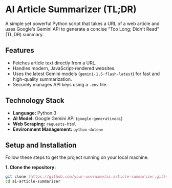 # AI Article Summarizer (TL;DR)

A simple yet powerful Python script that takes a URL of a web article and uses Google's Gemini API to generate a concise "Too Long; Didn't Read" (TL;DR) summary.

## Features

- Fetches article text directly from a URL.
- Handles modern, JavaScript-rendered websites.
- Uses the latest Gemini models (`gemini-1.5-flash-latest`) for fast and high-quality summarization.
- Securely manages API keys using a `.env` file.

## Technology Stack

- **Language:** Python 3
- **AI Model:** Google Gemini API (`google-generativeai`)
- **Web Scraping:** `requests-html`
- **Environment Management:** `python-dotenv`

## Setup and Installation

Follow these steps to get the project running on your local machine.

**1. Clone the repository:**
```bash
git clone [https://github.com/your-username/ai-article-summarizer.git](https://github.com/your-username/ai-article-summarizer.git)
cd ai-article-summarizer
